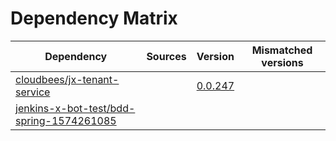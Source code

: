 # Dependency Matrix

Dependency | Sources | Version | Mismatched versions
---------- | ------- | ------- | -------------------
[cloudbees/jx-tenant-service](https://github.com/cloudbees/jx-tenant-service) |  | [0.0.247](https://github.com/cloudbees/jx-tenant-service/releases/tag/v0.0.247) | 
[jenkins-x-bot-test/bdd-spring-1574261085](https://github.com/jenkins-x-bot-test/bdd-spring-1574261085.git) |  | []() | 
